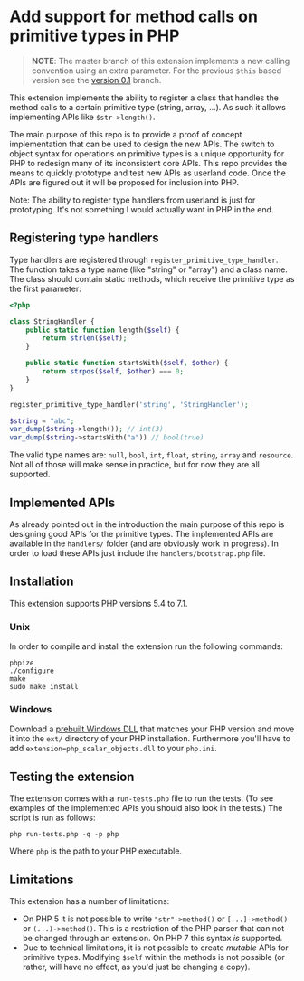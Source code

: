 Add support for method calls on primitive types in PHP
=====================================================

> **NOTE**: The master branch of this extension implements a new calling
> convention using an extra parameter. For the previous `$this` based
> version see the [version 0.1][version_0_1] branch.

This extension implements the ability to register a class that handles the
method calls to a certain primitive type (string, array, ...). As such it
allows implementing APIs like `$str->length()`.

The main purpose of this repo is to provide a proof of concept implementation
that can be used to design the new APIs. The switch to object syntax for
operations on primitive types is a unique opportunity for PHP to redesign many
of its inconsistent core APIs. This repo provides the means to quickly
prototype and test new APIs as userland code. Once the APIs are figured out
it will be proposed for inclusion into PHP.

Note: The ability to register type handlers from userland is just for
prototyping. It's not something I would actually want in PHP in the end.

Registering type handlers
-------------------------

Type handlers are registered through `register_primitive_type_handler`. The
function takes a type name (like "string" or "array") and a class name. The
class should contain static methods, which receive the primitive type as the
first parameter:

```php
<?php

class StringHandler {
    public static function length($self) {
        return strlen($self);
    }

    public static function startsWith($self, $other) {
        return strpos($self, $other) === 0;
    }
}

register_primitive_type_handler('string', 'StringHandler');

$string = "abc";
var_dump($string->length()); // int(3)
var_dump($string->startsWith("a")) // bool(true)
```

The valid type names are: `null`, `bool`, `int`, `float`, `string`, `array`
and `resource`. Not all of those will make sense in practice, but for now they
are all supported.

Implemented APIs
----------------

As already pointed out in the introduction the main purpose of this repo is
designing good APIs for the primitive types. The implemented APIs are available
in the `handlers/` folder (and are obviously work in progress). In order to
load these APIs just include the `handlers/bootstrap.php` file.

Installation
------------

This extension supports PHP versions 5.4 to 7.1.

### Unix

In order to compile and install the extension run the following commands:

    phpize
    ./configure
    make
    sudo make install

### Windows

Download a [prebuilt Windows DLL][windows_dlls] that matches your PHP version
and move it into the `ext/` directory of your PHP installation. Furthermore
you'll have to add `extension=php_scalar_objects.dll` to your `php.ini`.

Testing the extension
---------------------

The extension comes with a `run-tests.php` file to run the tests. (To see
examples of the implemented APIs you should also look in the tests.) The
script is run as follows:

    php run-tests.php -q -p php

Where `php` is the path to your PHP executable.

Limitations
-----------

This extension has a number of limitations:

 * On PHP 5 it is not possible to write `"str"->method()` or `[...]->method()` or
   `(...)->method()`. This is a restriction of the PHP parser that can not be changed through an
   extension. On PHP 7 this syntax *is* supported.
 * Due to technical limitations, it is not possible to create *mutable* APIs for primitive
   types. Modifying `$self` within the methods is not possible (or rather, will have no effect,
   as you'd just be changing a copy).

  [windows_dlls]: http://windows.php.net/downloads/pecl/snaps/scalar_objects/20170414/
  [version_0_1]: https://github.com/nikic/scalar_objects/tree/0.1
